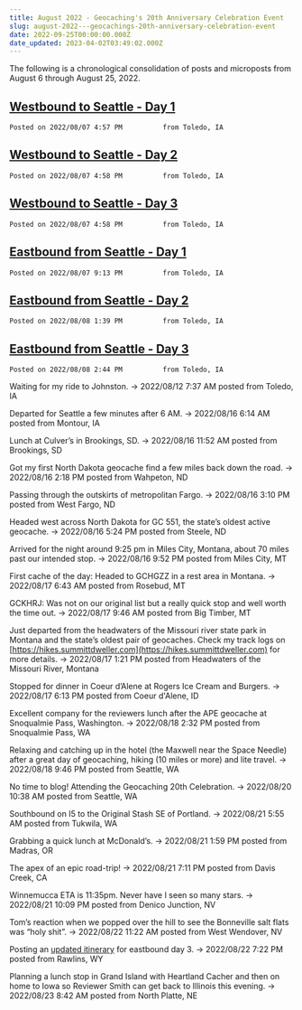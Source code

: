 ```yaml
---
title: August 2022 - Geocaching's 20th Anniversary Celebration Event
slug: august-2022---geocachings-20th-anniversary-celebration-event
date: 2022-09-25T00:00:00.000Z
date_updated: 2023-04-02T03:49:02.000Z
---
```


The following is a chronological consolidation of posts and microposts from August 6 through August 25, 2022.

## [Westbound to Seattle - Day 1](../geocaching-westbound-day-1/index.html)

    Posted on 2022/08/07 4:57 PM          from Toledo, IA      

## [Westbound to Seattle - Day 2](../geocaching-westbound-day-2/index.html)

    Posted on 2022/08/07 4:58 PM          from Toledo, IA      

## [Westbound to Seattle - Day 3](../geocaching-westbound-day-3/index.html)

    Posted on 2022/08/07 4:58 PM          from Toledo, IA      

## [Eastbound from Seattle - Day 1](../geocaching-eastbound-day-1/index.html)

    Posted on 2022/08/07 9:13 PM          from Toledo, IA      

## [Eastbound from Seattle - Day 2](../geocaching-eastbound-day-2/index.html)

    Posted on 2022/08/08 1:39 PM          from Toledo, IA      

## [Eastbound from Seattle - Day 3](../geocaching-eastbound-day-3/index.html)

    Posted on 2022/08/08 2:44 PM          from Toledo, IA      

  Waiting for my ride to Johnston.  → 2022/08/12 7:37 AM          posted from Toledo, IA      

  Departed for Seattle a few minutes  after 6 AM.  → 2022/08/16 6:14 AM          posted from Montour, IA      

  Lunch at Culver’s in Brookings, SD.  → 2022/08/16 11:52 AM          posted from Brookings, SD      

  Got my first North Dakota geocache find a few miles back down the road.  → 2022/08/16 2:18 PM          posted from Wahpeton, ND      

  Passing through the outskirts of metropolitan Fargo.  → 2022/08/16 3:10 PM          posted from West Fargo, ND      

  Headed west across North Dakota for GC 551, the state’s oldest active geocache.  → 2022/08/16 5:24 PM          posted from Steele, ND      

  Arrived for the night around 9:25 pm in Miles City, Montana, about 70 miles past our intended stop.  → 2022/08/16 9:52 PM          posted from Miles City, MT      

  First cache of the day:  Headed to GCHGZZ in a rest area in Montana.  → 2022/08/17 6:43 AM          posted from Rosebud, MT      

  GCKHRJ:  Was not on our original list but a really quick stop and well worth the time out.  → 2022/08/17 9:46 AM          posted from Big Timber, MT      

  Just departed from the headwaters of the Missouri river state park in Montana and the state’s oldest pair of geocaches.  Check my track logs on [https://hikes.summittdweller.com](https://hikes.summittdweller.com) for more details.  → 2022/08/17 1:21 PM          posted from Headwaters of the Missouri River, Montana      

  Stopped for dinner in Coeur d’Alene at Rogers Ice Cream and Burgers.  → 2022/08/17 6:13 PM          posted from Coeur d'Alene, ID      

  Excellent company for the reviewers lunch after the APE geocache at Snoqualmie Pass, Washington.  → 2022/08/18 2:32 PM          posted from Snoqualmie Pass, WA      

  Relaxing and catching up in the hotel (the Maxwell near the Space Needle) after a great day of geocaching, hiking (10 miles or more) and lite travel.  → 2022/08/18 9:46 PM          posted from Seattle, WA      

  No time to blog!  Attending the Geocaching 20th Celebration.  → 2022/08/20 10:38 AM          posted from Seattle, WA      

  Southbound on I5 to the Original Stash SE of Portland.  → 2022/08/21 5:55 AM          posted from Tukwila, WA      

  Grabbing a quick lunch at McDonald’s.  → 2022/08/21 1:59 PM          posted from Madras, OR      

  The apex of an epic road-trip!  → 2022/08/21 7:11 PM          posted from Davis Creek, CA      

  Winnemucca ETA is 11:35pm.  Never have I seen so many stars.  → 2022/08/21 10:09 PM          posted from Denico Junction, NV      

  Tom’s reaction when we popped over the hill to see the Bonneville salt flats was “holy shit”.  → 2022/08/22 11:22 AM          posted from West Wendover, NV      

  Posting an [updated itinerary](../geocaching-eastbound-day-3/index.html) for eastbound day 3.  → 2022/08/22 7:22 PM          posted from Rawlins, WY      

  Planning a lunch stop in Grand Island with Heartland Cacher and then on home to Iowa so Reviewer Smith can get back to Illinois this evening.  → 2022/08/23 8:42 AM          posted from North Platte, NE      
